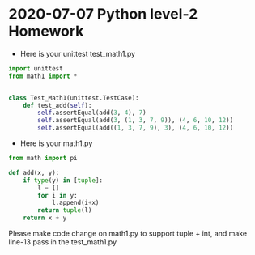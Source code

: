 # 2020-07-07 Python level-2 Homework

* Here is your unittest test_math1.py
```py
import unittest
from math1 import *


class Test_Math1(unittest.TestCase):
    def test_add(self):
        self.assertEqual(add(3, 4), 7)
        self.assertEqual(add(3, (1, 3, 7, 9)), (4, 6, 10, 12))
        self.assertEqual(add((1, 3, 7, 9), 3), (4, 6, 10, 12))
```
* Here is your math1.py
```py
from math import pi

def add(x, y):
    if type(y) in [tuple]:
        l = []
        for i in y:
            l.append(i+x)
        return tuple(l)
    return x + y

```

Please make code change on math1.py to support tuple + int, and make line-13 pass in the test_math1.py

